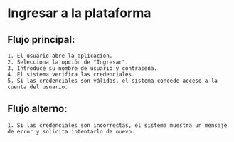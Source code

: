 # Ingresar a la plataforma

## Flujo principal:
    1. El usuario abre la aplicación.
    2. Selecciona la opción de "Ingresar".
    3. Introduce su nombre de usuario y contraseña.
    4. El sistema verifica las credenciales.
    5. Si las credenciales son válidas, el sistema concede acceso a la cuenta del usuario.

## Flujo alterno:
    1. Si las credenciales son incorrectas, el sistema muestra un mensaje de error y solicita intentarlo de nuevo.